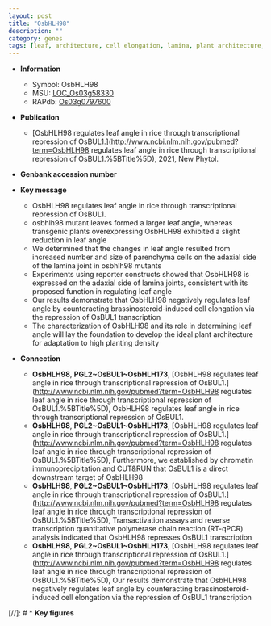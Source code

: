 ```yaml
---
layout: post
title: "OsbHLH98"
description: ""
category: genes
tags: [leaf, architecture, cell elongation, lamina, plant architecture, leaf angle, lamina joint]
---
```


* **Information**  
    + Symbol: OsbHLH98  
    + MSU: [LOC_Os03g58330](http://rice.uga.edu/cgi-bin/ORF_infopage.cgi?orf=LOC_Os03g58330)  
    + RAPdb: [Os03g0797600](http://rapdb.dna.affrc.go.jp/viewer/gbrowse_details/irgsp1?name=Os03g0797600)  

* **Publication**  
    + [OsbHLH98 regulates leaf angle in rice through transcriptional repression of OsBUL1.](http://www.ncbi.nlm.nih.gov/pubmed?term=OsbHLH98 regulates leaf angle in rice through transcriptional repression of OsBUL1.%5BTitle%5D), 2021, New Phytol.

* **Genbank accession number**  

* **Key message**  
    + OsbHLH98 regulates leaf angle in rice through transcriptional repression of OsBUL1.
    + osbhlh98 mutant leaves formed a larger leaf angle, whereas transgenic plants overexpressing OsbHLH98 exhibited a slight reduction in leaf angle
    + We determined that the changes in leaf angle resulted from increased number and size of parenchyma cells on the adaxial side of the lamina joint in osbhlh98 mutants
    + Experiments using reporter constructs showed that OsbHLH98 is expressed on the adaxial side of lamina joints, consistent with its proposed function in regulating leaf angle
    + Our results demonstrate that OsbHLH98 negatively regulates leaf angle by counteracting brassinosteroid-induced cell elongation via the repression of OsBUL1 transcription
    + The characterization of OsbHLH98 and its role in determining leaf angle will lay the foundation to develop the ideal plant architecture for adaptation to high planting density

* **Connection**  
    + __OsbHLH98__, __PGL2~OsBUL1~OsbHLH173__, [OsbHLH98 regulates leaf angle in rice through transcriptional repression of OsBUL1.](http://www.ncbi.nlm.nih.gov/pubmed?term=OsbHLH98 regulates leaf angle in rice through transcriptional repression of OsBUL1.%5BTitle%5D), OsbHLH98 regulates leaf angle in rice through transcriptional repression of OsBUL1.
    + __OsbHLH98__, __PGL2~OsBUL1~OsbHLH173__, [OsbHLH98 regulates leaf angle in rice through transcriptional repression of OsBUL1.](http://www.ncbi.nlm.nih.gov/pubmed?term=OsbHLH98 regulates leaf angle in rice through transcriptional repression of OsBUL1.%5BTitle%5D),  Furthermore, we established by chromatin immunoprecipitation and CUT&amp;RUN that OsBUL1 is a direct downstream target of OsbHLH98
    + __OsbHLH98__, __PGL2~OsBUL1~OsbHLH173__, [OsbHLH98 regulates leaf angle in rice through transcriptional repression of OsBUL1.](http://www.ncbi.nlm.nih.gov/pubmed?term=OsbHLH98 regulates leaf angle in rice through transcriptional repression of OsBUL1.%5BTitle%5D),  Transactivation assays and reverse transcription quantitative polymerase chain reaction (RT-qPCR) analysis indicated that OsbHLH98 represses OsBUL1 transcription
    + __OsbHLH98__, __PGL2~OsBUL1~OsbHLH173__, [OsbHLH98 regulates leaf angle in rice through transcriptional repression of OsBUL1.](http://www.ncbi.nlm.nih.gov/pubmed?term=OsbHLH98 regulates leaf angle in rice through transcriptional repression of OsBUL1.%5BTitle%5D),  Our results demonstrate that OsbHLH98 negatively regulates leaf angle by counteracting brassinosteroid-induced cell elongation via the repression of OsBUL1 transcription

[//]: # * **Key figures**  


